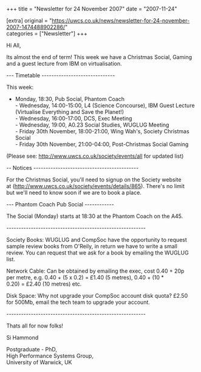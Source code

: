 +++
title = "Newsletter for 24 November 2007"
date = "2007-11-24"

[extra]
original = "https://uwcs.co.uk/news/newsletter-for-24-november-2007-1474488902286/"    
categories = ["Newsletter"]
+++

Hi All,

Its almost the end of term\! This week we have a Christmas Social, Gaming  
and a guest lecture from IBM on virtualisation.

\--- Timetable ------------------------------

This week:

- Monday, 18:30, Pub Social, Phantom Coach  
\- Wednesday, 14:00-15:00, L4 (Science Concourse), IBM Guest Lecture  
(Virtualise Everything and Save the Planet\!)  
\- Wednesday, 16:00-17:00, DCS, Exec Meeting  
\- Wednesday, 19:00, A0.23 Social Studies, WUGLUG Meeting  
\- Friday 30th November, 18:00-21:00, Wing Wah's, Society Christmas Social  
\- Friday 30th November, 21:00-04:00, Post-Christmas Social Gaming

(Please see: http://www.uwcs.co.uk/society/events/all for updated list)

\-- Notices -------------------------------------------

For the Christmas Social, you'll need to signup on the Society website  
at (http://www.uwcs.co.uk/society/events/details/865). There's no limit  
but we'll need to know soon if we are to book a place.

\--- Phantom Coach Pub Social ------------

The Social (Monday) starts at 18:30 at the Phantom Coach on the A45.

\---------------------------------------------------------

Society Books: WUGLUG and CompSoc have the opportunity to request  
sample review books from O'Reily, in return we have to write a small  
review. You can request that we ask for a book by emailing the WUGLUG  
list.

Network Cable: Can be obtained by emailing the exec, cost 0.40 + 20p  
per metre, e.g. 0.40 + (5 x 0.2) = £1.40 (5 metres), 0.40 + (10 \*  
0.20) = £2.40 (10 metres) etc.

Disk Space: Why not upgrade your CompSoc account disk quota? £2.50  
for 500Mb, email the tech team to upgrade your account.

\---------------------------------------------------------

Thats all for now folks\!

Si Hammond

Postgraduate - PhD,  
High Performance Systems Group,  
University of Warwick, UK

